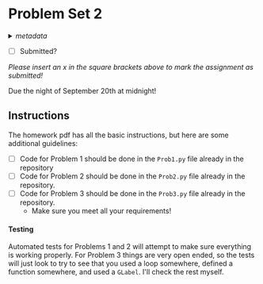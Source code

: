 # Problem Set 2
<details>
<summary><em>metadata</em></summary>
Category: problem-set<br>
Points: 20<br>
Due: 2021-09-20<br>
</details>

- [ ] Submitted?

_Please insert an x in the square brackets above to mark the assignment as submitted!_

Due the night of September 20th at midnight!

## Instructions
The homework pdf has all the basic instructions, but here are some additional guidelines:
 - [ ] Code for Problem 1 should be done in the `Prob1.py` file already in the repository
 - [ ] Code for Problem 2 should be done in the `Prob2.py` file already in the repository. 
 - [ ] Code for Problem 3 should be done in the `Prob3.py` file already in the repository. 
 	- Make sure you meet all your requirements!

#### Testing
Automated tests for Problems 1 and 2 will attempt to make sure everything is working properly. For Problem 3 things are very open ended, so the tests will just look to try to see that you used a loop somewhere, defined a function somewhere, and used a `GLabel`. I'll check the rest myself.

